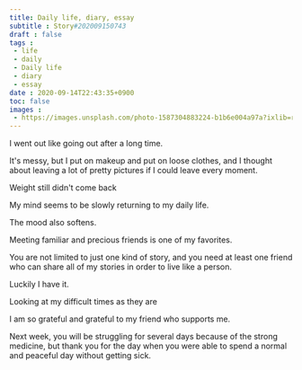 ```yaml
---
title: Daily life, diary, essay
subtitle : Story#202009150743
draft : false
tags :
 - life
 - daily
 - Daily life
 - diary
 - essay
date : 2020-09-14T22:43:35+0900
toc: false
images : 
 - https://images.unsplash.com/photo-1587304883224-b1b6e004a97a?ixlib=rb-1.2.1&q=80&fm=jpg&crop=entropy&cs=tinysrgb&w=1080&fit=max&ixid=eyJhcHBfaWQiOjE1NTU0OX0
---
```


I went out like going out after a long time.  

It's messy, but I put on makeup and put on loose clothes, and I thought about leaving a lot of pretty pictures if I could leave every moment.  

Weight still didn't come back  

My mind seems to be slowly returning to my daily life.  

The mood also softens.  

Meeting familiar and precious friends is one of my favorites.  

You are not limited to just one kind of story, and you need at least one friend who can share all of my stories in order to live like a person.  

Luckily I have it.  

Looking at my difficult times as they are  

I am so grateful and grateful to my friend who supports me.  

Next week, you will be struggling for several days because of the strong medicine, but thank you for the day when you were able to spend a normal and peaceful day without getting sick.  

